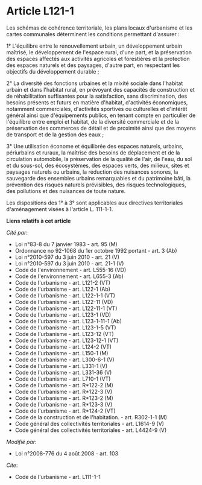 # Article L121-1

Les schémas de cohérence territoriale, les plans locaux d'urbanisme et les cartes communales déterminent les conditions
permettant d'assurer : 

1° L'équilibre entre le renouvellement urbain, un développement urbain maîtrisé, le développement de l'espace rural, d'une
part, et la préservation des espaces affectés aux activités agricoles et forestières et la protection des espaces naturels et
des paysages, d'autre part, en respectant les objectifs du développement durable ; 

2° La diversité des fonctions urbaines et la mixité sociale dans l'habitat urbain et dans l'habitat rural, en prévoyant des
capacités de construction et de réhabilitation suffisantes pour la satisfaction, sans discrimination, des besoins présents et
futurs en matière d'habitat, d'activités économiques, notamment commerciales, d'activités sportives ou culturelles et
d'intérêt général ainsi que d'équipements publics, en tenant compte en particulier de l'équilibre entre emploi et habitat, de
la diversité commerciale et de la préservation des commerces de détail et de proximité ainsi que des moyens de transport et
de la gestion des eaux ; 

3° Une utilisation économe et équilibrée des espaces naturels, urbains, périurbains et ruraux, la maîtrise des besoins de
déplacement et de la circulation automobile, la préservation de la qualité de l'air, de l'eau, du sol et du sous-sol, des
écosystèmes, des espaces verts, des milieux, sites et paysages naturels ou urbains, la réduction des nuisances sonores, la
sauvegarde des ensembles urbains remarquables et du patrimoine bâti, la prévention des risques naturels prévisibles, des
risques technologiques, des pollutions et des nuisances de toute nature. 

Les dispositions des 1° à 3° sont applicables aux directives territoriales d'aménagement visées à l'article L. 111-1-1.

**Liens relatifs à cet article**

_Cité par_:

  - Loi n°83-8 du 7 janvier 1983 - art. 95 (M)
  - Ordonnance no 92-1068 du 1er octobre 1992 portant  - art. 3 (Ab)
  - Loi n°2010-597 du 3 juin 2010 - art. 21 (V)
  - Loi n°2010-597 du 3 juin 2010 - art. 21-1 (V)
  - Code de l'environnement - art. L555-16 (VD)
  - Code de l'environnement - art. L655-3 (Ab)
  - Code de l'urbanisme - art. L121-2 (VT)
  - Code de l'urbanisme - art. L122-1 (Ab)
  - Code de l'urbanisme - art. L122-1-1 (VT)
  - Code de l'urbanisme - art. L122-11 (VD)
  - Code de l'urbanisme - art. L122-11-1 (VT)
  - Code de l'urbanisme - art. L123-1 (VD)
  - Code de l'urbanisme - art. L123-1-11-1 (Ab)
  - Code de l'urbanisme - art. L123-1-5 (VT)
  - Code de l'urbanisme - art. L123-12 (VT)
  - Code de l'urbanisme - art. L123-12-1 (VT)
  - Code de l'urbanisme - art. L124-2 (VT)
  - Code de l'urbanisme - art. L150-1 (M)
  - Code de l'urbanisme - art. L300-6-1 (V)
  - Code de l'urbanisme - art. L331-1 (V)
  - Code de l'urbanisme - art. L331-36 (V)
  - Code de l'urbanisme - art. L710-1 (VT)
  - Code de l'urbanisme - art. R*122-2 (M)
  - Code de l'urbanisme - art. R*122-3 (V)
  - Code de l'urbanisme - art. R*123-2 (M)
  - Code de l'urbanisme - art. R*123-3 (V)
  - Code de l'urbanisme - art. R*124-2 (VT)
  - Code de la construction et de l'habitation. - art. R302-1-1 (M)
  - Code général des collectivités territoriales - art. L1614-9 (V)
  - Code général des collectivités territoriales - art. L4424-9 (V)

_Modifié par_:

  - Loi n°2008-776 du 4 août 2008 - art. 103

_Cite_:

  - Code de l'urbanisme - art. L111-1-1
